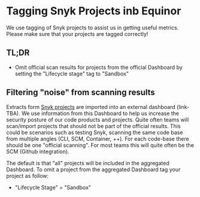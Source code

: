 # Tagging Snyk Projects inb Equinor

We use tagging of Snyk projects to assist us in getting useful metrics. Please make sure that your projects are tagged correctly!

## TL;DR

* Omit official scan results for projects from the official Dashboard by setting the "Lifecycle stage" tag to "Sandbox"

## Filtering "noise" from scanning results

Extracts form [Snyk projects](https://docs.snyk.io/getting-started/introduction-to-snyk-projects#projects) are imported into an external dashboard (link-TBA). We use information from this Dashboard to help us increase the security posture of our code products and projects. Quite often teams will scan/import projects that should not be part of the official results. This could be scenarios such as testing Snyk, scanning the same code base from multiple angles (CLI, SCM, Container, ++). For each code-base there should be one "official scanning". For most teams this will quite often be the SCM (Github integration).

The default is that "all" projects will be included in the aggregated Dashboard. To omit a project from the aggregated Dashboard tag your project as follow:
- "Lifecycle Stage" = "Sandbox"